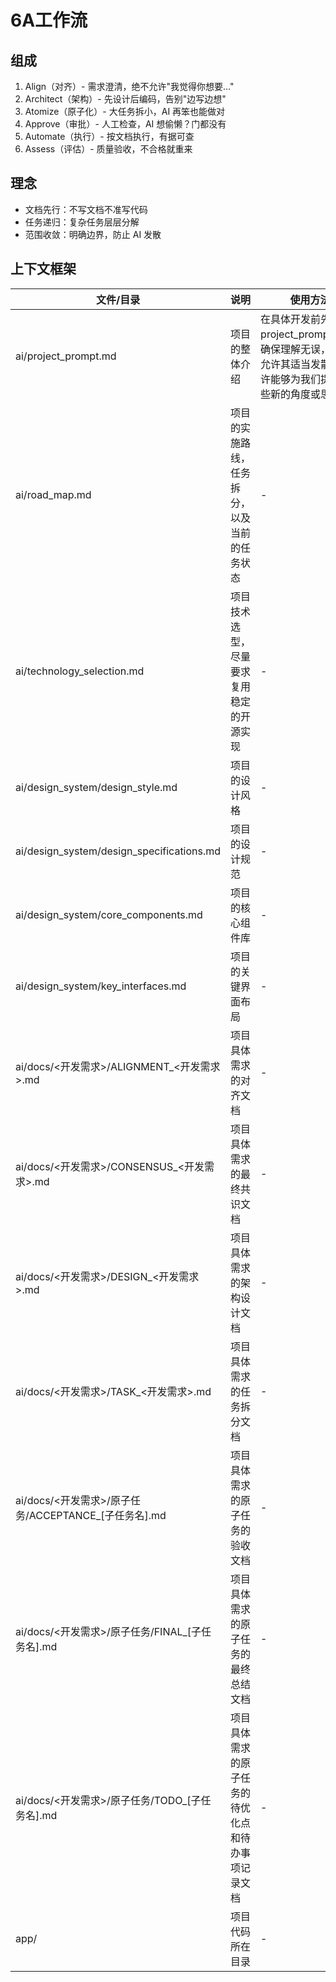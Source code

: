# 6A工作流

## 组成

1. Align（对齐）- 需求澄清，绝不允许"我觉得你想要..."
2. Architect（架构）- 先设计后编码，告别"边写边想"
3. Atomize（原子化）- 大任务拆小，AI 再笨也能做对
4. Approve（审批）- 人工检查，AI 想偷懒？门都没有
5. Automate（执行）- 按文档执行，有据可查
6. Assess（评估）- 质量验收，不合格就重来

## 理念

- 文档先行：不写文档不准写代码
- 任务递归：复杂任务层层分解
- 范围收敛：明确边界，防止 AI 发散

## 上下文框架

| 文件/目录 | 说明 | 使用方法 |
|-----------|------|------|
| ai/project_prompt.md | 项目的整体介绍 | 在具体开发前先解析 project_prompt.md，确保理解无误，同时允许其适当发散，也许能够为我们提供一些新的角度或思考 |
| ai/road_map.md | 项目的实施路线，任务拆分，以及当前的任务状态 | - |
| ai/technology_selection.md | 项目技术选型，尽量要求复用稳定的开源实现 | - |
| ai/design_system/design_style.md | 项目的设计风格 | - |
| ai/design_system/design_specifications.md | 项目的设计规范 | - |
| ai/design_system/core_components.md | 项目的核心组件库 | - |
| ai/design_system/key_interfaces.md | 项目的关键界面布局 | - |
| ai/docs/<开发需求>/ALIGNMENT_<开发需求>.md | 项目具体需求的对齐文档 | - |
| ai/docs/<开发需求>/CONSENSUS_<开发需求>.md | 项目具体需求的最终共识文档 | - |
| ai/docs/<开发需求>/DESIGN_<开发需求>.md | 项目具体需求的架构设计文档 | - |
| ai/docs/<开发需求>/TASK_<开发需求>.md | 项目具体需求的任务拆分文档 | - |
| ai/docs/<开发需求>/原子任务/ACCEPTANCE_[子任务名].md | 项目具体需求的原子任务的验收文档 | - |
| ai/docs/<开发需求>/原子任务/FINAL_[子任务名].md | 项目具体需求的原子任务的最终总结文档 | - |
| ai/docs/<开发需求>/原子任务/TODO_[子任务名].md | 项目具体需求的原子任务的待优化点和待办事项记录文档 | - |
| app/ | 项目代码所在目录 | - |
